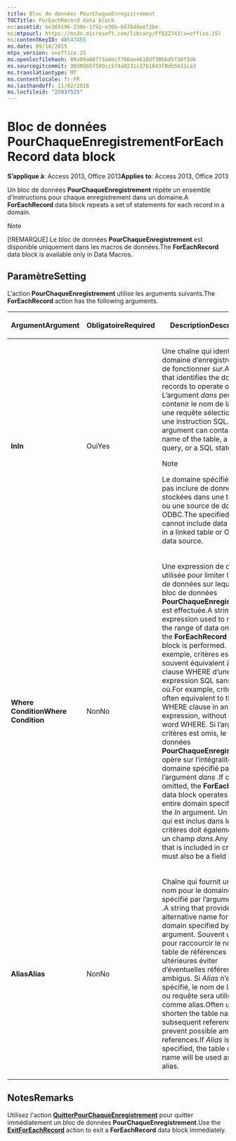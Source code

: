 ```yaml
---
title: Bloc de données PourChaqueEnregistrement
TOCTitle: ForEachRecord data block
ms:assetid: be369196-230e-1f92-e36b-667048eef2be
ms:mtpsurl: https://msdn.microsoft.com/library/Ff822743(v=office.15)
ms:contentKeyID: 48547455
ms.date: 09/18/2015
mtps_version: v=office.15
ms.openlocfilehash: 09a09a80773adecf760ae4610df30bbd5f36f3d6
ms.sourcegitcommit: 38d0db57580cc5f4a0231c27b1643f8db5431ca3
ms.translationtype: MT
ms.contentlocale: fr-FR
ms.lasthandoff: 11/02/2018
ms.locfileid: "25937525"
---
```

# <a name="foreachrecord-data-block"></a><span data-ttu-id="d9f53-102">Bloc de données PourChaqueEnregistrement</span><span class="sxs-lookup"><span data-stu-id="d9f53-102">ForEachRecord data block</span></span>


<span data-ttu-id="d9f53-103">**S’applique à**: Access 2013, Office 2013</span><span class="sxs-lookup"><span data-stu-id="d9f53-103">**Applies to**: Access 2013, Office 2013</span></span>

<span data-ttu-id="d9f53-104">Un bloc de données **PourChaqueEnregistrement** répète un ensemble d’instructions pour chaque enregistrement dans un domaine.</span><span class="sxs-lookup"><span data-stu-id="d9f53-104">A **ForEachRecord** data block repeats a set of statements for each record in a domain.</span></span>

> [!NOTE]
> <span data-ttu-id="d9f53-105">[!REMARQUE] Le bloc de données **PourChaqueEnregistrement** est disponible uniquement dans les macros de données.</span><span class="sxs-lookup"><span data-stu-id="d9f53-105">The **ForEachRecord** data block is available only in Data Macros.</span></span>

## <a name="setting"></a><span data-ttu-id="d9f53-106">Paramètre</span><span class="sxs-lookup"><span data-stu-id="d9f53-106">Setting</span></span>

<span data-ttu-id="d9f53-107">L'action **PourChaqueEnregistrement** utilise les arguments suivants.</span><span class="sxs-lookup"><span data-stu-id="d9f53-107">The **ForEachRecord** action has the following arguments.</span></span>

<table>
<colgroup>
<col style="width: 33%" />
<col style="width: 33%" />
<col style="width: 33%" />
</colgroup>
<thead>
<tr class="header">
<th><p><span data-ttu-id="d9f53-108">Argument</span><span class="sxs-lookup"><span data-stu-id="d9f53-108">Argument</span></span></p></th>
<th><p><span data-ttu-id="d9f53-109">Obligatoire</span><span class="sxs-lookup"><span data-stu-id="d9f53-109">Required</span></span></p></th>
<th><p><span data-ttu-id="d9f53-110">Description</span><span class="sxs-lookup"><span data-stu-id="d9f53-110">Description</span></span></p></th>
</tr>
</thead>
<tbody>
<tr class="odd">
<td><p><span data-ttu-id="d9f53-111"><strong>In</strong></span><span class="sxs-lookup"><span data-stu-id="d9f53-111"><strong>In</strong></span></span></p></td>
<td><p><span data-ttu-id="d9f53-112">Oui</span><span class="sxs-lookup"><span data-stu-id="d9f53-112">Yes</span></span></p></td>
<td><p><span data-ttu-id="d9f53-113">Une chaîne qui identifie le domaine d’enregistrements de fonctionner sur.</span><span class="sxs-lookup"><span data-stu-id="d9f53-113">A string that identifies the domain of records to operate on.</span></span> <span data-ttu-id="d9f53-114">L’argument <em>dans</em> peut contenir le nom de la table, une requête sélection ou une instruction SQL.</span><span class="sxs-lookup"><span data-stu-id="d9f53-114">The <em>In</em> argument can contain the name of the table, a select query, or a SQL statement.</span></span></p>

> [!NOTE]
> <span data-ttu-id="d9f53-115">Le domaine spécifié ne peut pas inclure de données stockées dans une table liée ou une source de données ODBC.</span><span class="sxs-lookup"><span data-stu-id="d9f53-115">The specified domain cannot include data stored in a linked table or ODBC data source.</span></span>


<p></p></td>
</tr>
<tr class="even">
<td><p><span data-ttu-id="d9f53-116"><strong>Where Condition</strong></span><span class="sxs-lookup"><span data-stu-id="d9f53-116"><strong>Where Condition</strong></span></span></p></td>
<td><p><span data-ttu-id="d9f53-117">Non</span><span class="sxs-lookup"><span data-stu-id="d9f53-117">No</span></span></p></td>
<td><p><span data-ttu-id="d9f53-118">Une expression de chaîne utilisée pour limiter la plage de données sur lequel le bloc de données <strong>PourChaqueEnregistrement</strong> est effectuée.</span><span class="sxs-lookup"><span data-stu-id="d9f53-118">A string expression used to restrict the range of data on which the <strong>ForEachRecord</strong> data block is performed.</span></span> <span data-ttu-id="d9f53-119">Par exemple, critères est souvent équivalent à la clause WHERE d’une expression SQL sans le mot où.</span><span class="sxs-lookup"><span data-stu-id="d9f53-119">For example, criteria is often equivalent to the WHERE clause in an SQL expression, without the word WHERE.</span></span> <span data-ttu-id="d9f53-120">Si l’argument critères est omis, le bloc de données <strong>PourChaqueEnregistrement</strong> opère sur l’intégralité du domaine spécifié par l’argument <em>dans</em> .</span><span class="sxs-lookup"><span data-stu-id="d9f53-120">If criteria is omitted, the <strong>ForEachRecord</strong> data block operates on the entire domain specified by the <em>In</em> argument.</span></span> <span data-ttu-id="d9f53-121">Un champ qui est inclus dans les critères doit également être un champ <em>dans</em>.</span><span class="sxs-lookup"><span data-stu-id="d9f53-121">Any field that is included in criteria must also be a field in <em>In</em>.</span></span></p></td>
</tr>
<tr class="odd">
<td><p><span data-ttu-id="d9f53-122"><strong>Alias</strong></span><span class="sxs-lookup"><span data-stu-id="d9f53-122"><strong>Alias</strong></span></span></p></td>
<td><p><span data-ttu-id="d9f53-123">Non</span><span class="sxs-lookup"><span data-stu-id="d9f53-123">No</span></span></p></td>
<td><p><span data-ttu-id="d9f53-124">Chaîne qui fournit un autre nom pour le domaine spécifié par l’argument <em>dans</em> .</span><span class="sxs-lookup"><span data-stu-id="d9f53-124">A string that provides an alternative name for the domain specified by the <em>In</em> argument.</span></span> <span data-ttu-id="d9f53-125">Souvent utilisés pour raccourcir le nom de table de références ultérieures éviter d’éventuelles références ambigus. Si <em>Alias</em> n’est pas spécifié, le nom de la table ou requête sera utilisé comme alias.</span><span class="sxs-lookup"><span data-stu-id="d9f53-125">Often used to shorten the table name for subsequent references to prevent possible ambiguous references.If <em>Alias</em> is not specified, the table or query name will be used as the alias.</span></span></p></td>
</tr>
</tbody>
</table>


## <a name="remarks"></a><span data-ttu-id="d9f53-126">Notes</span><span class="sxs-lookup"><span data-stu-id="d9f53-126">Remarks</span></span>

<span data-ttu-id="d9f53-127">Utilisez l'action **[QuitterPourChaqueEnregistrement](exitforeachrecord-macro-action.md)** pour quitter immédiatement un bloc de données **PourChaqueEnregistrement**.</span><span class="sxs-lookup"><span data-stu-id="d9f53-127">Use the **[ExitForEachRecord](exitforeachrecord-macro-action.md)** action to exit a **ForEachRecord** data block immediately.</span></span>

